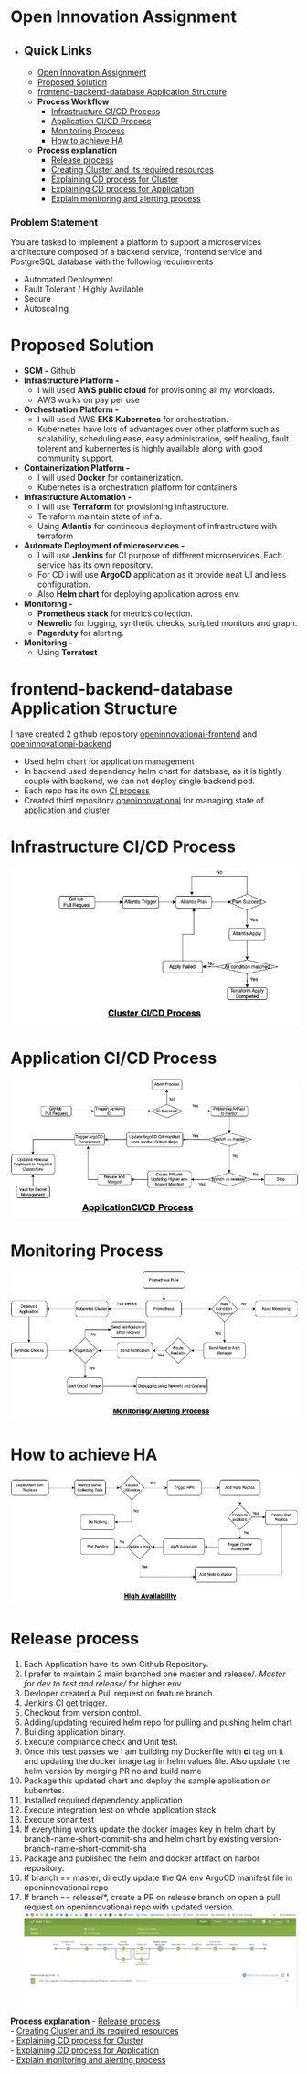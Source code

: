 # Open Innovation Assignment
- ## Quick Links
  - [Open Innovation Assignment](#problem-statement)<br>
  - [Proposed Solution](#proposed-solution)<br>
  - [frontend-backend-database Application Structure](#frontend-backend-database-application-structure)<br>
  - **Process Workflow**
    - [Infrastructure CI/CD Process](#infrastructure-cicd-process)<br>
    - [Application CI/CD Process](#application-cicd-process)<br>
    - [Monitoring Process](#monitoring-process)<br>
    - [How to achieve HA](#how-to-achieve-ha)<br>
  - **Process explanation**
    - [Release process](#release-process)<br>
    - [Creating Cluster and its required resources](/ClusterSetup.md)<br>
    - [Explaining CD process for Cluster](/ClusterDeploymentCD.md)<br>
    - [Explaining CD process for Application](/AppDeploymentCD.md)<br>
    - [Explain monitoring and alerting process](/Monitoring.md)<br>

### Problem Statement
You are tasked to implement a platform to support a microservices architecture composed of a backend service, frontend service and PostgreSQL database with the
following requirements
- Automated Deployment
- Fault Tolerant / Highly Available
- Secure
- Autoscaling

# Proposed Solution
- **SCM -**  Github
- **Infrastructure Platform -** 
  - I will used **AWS public cloud** for provisioning all my workloads.
  - AWS works on pay per use
- **Orchestration Platform -** 
  - I will used AWS **EKS Kubernetes** for orchestration.
  - Kubernetes have lots of advantages over other platform such as scalability, scheduling ease, easy administration, self healing, fault tolerent and kubernertes is highly available along with good community support.
- **Containerization Platform -** 
  - I will used **Docker** for containerization.
  - Kubernetes is a  orchestration platform for containers 
- **Infrastructure Automation -**
  - I will use **Terraform** for provisioning infrastructure.
  - Terraform maintain state of infra.
  - Using **Atlantis** for contineous deployment of infrastructure with terraform
- **Automate Deployment of microservices -**
  - I will use **Jenkins** for CI purpose of different microservices. Each service has its own repository.
  - For CD i will use **ArgoCD** application as it provide neat UI and less configuration.
  - Also **Helm chart** for deploying application across env.
- **Monitoring -**
  - **Prometheus stack** for metrics collection.
  - **Newrelic** for logging, synthetic checks, scripted monitors and graph.
  - **Pagerduty** for alerting.
- **Monitoring -**
  - Using **Terratest**

# frontend-backend-database Application Structure
I have created 2 github repository [openinnovationai-frontend](https://github.com/tanmay6414/openinnovationai-frontend) and [openinnovationai-backend](https://github.com/tanmay6414/openinnovationai-backend)
- Used helm chart for application management
- In backend used dependency helm chart for database, as it is tightly couple with backend, we can not deploy single backend pod.
- Each repo has its own [CI process](https://github.com/tanmay6414/openinnovationai-frontend/Jenkinsfile)
- Created third repository [openinnovationai](https://github.com/tanmay6414/openinnovationai) for managing state of application and cluster


# Infrastructure CI/CD Process
![CCICD](/assets/cluster/ClusterCICD.jpg)

# Application CI/CD Process
![CCICD](/assets/argo/ApplicationCiCD.jpg)

# Monitoring Process
![CCICD](/assets/monitoring/Monitoring.jpg)

# How to achieve HA
![CCICD](/assets/cluster/HA.jpg)


# Release process
1. Each Application have its own Github Repository.
2. I prefer to maintain 2 main branched one master and release/*. Master for dev to test and release/* for higher env.
3. Devloper created a Pull request on feature branch.
4. Jenkins CI get trigger.
5. Checkout from version control.
6. Adding/updating required helm repo for pulling and pushing helm chart
7. Building application binary.
8. Execute compliance check and Unit test.
9. Once this test passes we I am building my Dockerfile with **ci** tag on it and updating the docker image tag in helm values file. Also update the helm version by merging PR no and build name
10. Package this updated chart and deploy the sample application on kubenrtes.
11. Installed required dependency application
12. Execute integration test on whole application stack.
13. Execute sonar test
14. If everything works update the docker images key in helm chart by branch-name-short-commit-sha and helm chart by existing version-branch-name-short-commit-sha
15. Package and published the helm and docker artifact on harbor repository.
16. If branch == master, directly update the QA env  ArgoCD manifest file in openinnovationai repo
17. If branch == release/*, create a PR on release branch on open a pull request on openinnovationai repo with updated version.
![CI](assets/jenkins/jenkins.png)

**Process explanation**
    - [Release process](#release-process)<br>
    - [Creating Cluster and its required resources](/ClusterSetup.md)<br>
    - [Explaining CD process for Cluster](/ClusterDeploymentCD.md)<br>
    - [Explaining CD process for Application](/AppDeploymentCD.md)<br>
    - [Explain monitoring and alerting process](/Monitoring.md)<br>